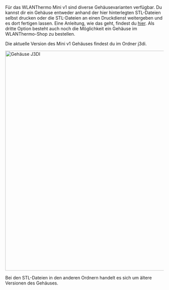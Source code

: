 Für das WLANThermo Mini v1 sind diverse Gehäusevarianten verfügbar. Du kannst dir ein Gehäuse entweder anhand der hier hinterlegten STL-Dateien selbst drucken oder die STL-Dateien an einen Druckdienst weitergeben und es dort fertigen lassen. Eine Anleitung, wie das geht, findest du [hier](https://github.com/WLANThermo/WLANThermo_Hardware/blob/master/mini%20v1/documentation/Geh%C3%A4usebestellung_3DHubs.pdf). Als dritte Option besteht auch noch die Möglichkeit ein Gehäuse im WLANThermo-Shop zu bestellen.

Die aktuelle Version des Mini v1 Gehäuses findest du im Ordner j3di.

<img src="https://github.com/WLANThermo/WLANThermo_Hardware/blob/master/mini%20v1/case/j3di/Case_J3DI.jpg" alt="Gehäuse J3DI" width="700">

Bei den STL-Dateien in den anderen Ordnern handelt es sich um ältere Versionen des Gehäuses.
